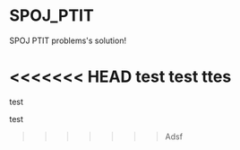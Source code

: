 # SPOJ_PTIT
SPOJ PTIT problems's solution!

<<<<<<< HEAD
test test ttes
=======
test 

test
>>>>>>> Adsf

